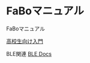 FaBoマニュアル
=======

FaBoマニュアル

[高校生向け入門](highschool.md)


BLE関連
[BLE Docs](https://fabo.gitbooks.io/bledocs/content/)













